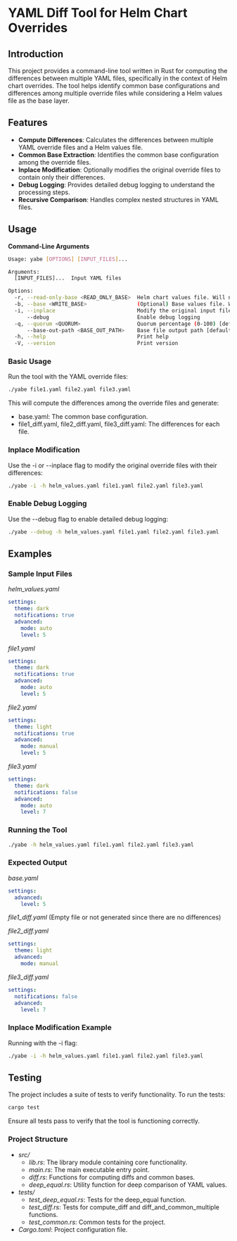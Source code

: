 # YAML Diff Tool for Helm Chart Overrides

## Introduction

This project provides a command-line tool written in Rust for computing the differences between multiple YAML files, specifically in the context of Helm chart overrides. The tool helps identify common base configurations and differences among multiple override files while considering a Helm values file as the base layer.

## Features

- **Compute Differences**: Calculates the differences between multiple YAML override files and a Helm values file.
- **Common Base Extraction**: Identifies the common base configuration among the override files.
- **Inplace Modification**: Optionally modifies the original override files to contain only their differences.
- **Debug Logging**: Provides detailed debug logging to understand the processing steps.
- **Recursive Comparison**: Handles complex nested structures in YAML files.

## Usage

**Command-Line Arguments**
```bash
Usage: yabe [OPTIONS] [INPUT_FILES]...

Arguments:
  [INPUT_FILES]...  Input YAML files

Options:
  -r, --read-only-base <READ_ONLY_BASE>  Helm chart values file. Will not be modified.
  -b, --base <WRITE_BASE>                (Optional) Base values file. Will be modified if provided.
  -i, --inplace                          Modify the original input files with diffs
      --debug                            Enable debug logging
  -q, --quorum <QUORUM>                  Quorum percentage (0-100) [default: 51]
      --base-out-path <BASE_OUT_PATH>    Base file output path [default: ./base.yaml]
  -h, --help                             Print help
  -V, --version                          Print version
```

### Basic Usage

Run the tool with the YAML override files:

```bash
./yabe file1.yaml file2.yaml file3.yaml
```
This will compute the differences among the override files and generate:

* base.yaml: The common base configuration.
* file1_diff.yaml, file2_diff.yaml, file3_diff.yaml: The differences for each file.

### Inplace Modification

Use the -i or --inplace flag to modify the original override files with their differences:
```bash
./yabe -i -h helm_values.yaml file1.yaml file2.yaml file3.yaml
```

### Enable Debug Logging

Use the --debug flag to enable detailed debug logging:
```bash
./yabe --debug -h helm_values.yaml file1.yaml file2.yaml file3.yaml
```

## Examples

### Sample Input Files

_helm_values.yaml_
```yaml
settings:
  theme: dark
  notifications: true
  advanced:
    mode: auto
    level: 5
```

_file1.yaml_
```yaml
settings:
  theme: dark
  notifications: true
  advanced:
    mode: auto
    level: 5
```

_file2.yaml_
```yaml
settings:
  theme: light
  notifications: true
  advanced:
    mode: manual
    level: 5
```

_file3.yaml_
```yaml
settings:
  theme: dark
  notifications: false
  advanced:
    mode: auto
    level: 7
```

### Running the Tool
    
```bash
./yabe -h helm_values.yaml file1.yaml file2.yaml file3.yaml
```

### Expected Output
_base.yaml_
```yaml
settings:
  advanced:
    level: 5
```

_file1_diff.yaml_
(Empty file or not generated since there are no differences)

_file2_diff.yaml_
```yaml
settings:
  theme: light
  advanced:
    mode: manual
```

_file3_diff.yaml_
```yaml
settings:
  notifications: false
  advanced:
    level: 7
```

### Inplace Modification Example
Running with the -i flag:
```bash
./yabe -i -h helm_values.yaml file1.yaml file2.yaml file3.yaml
```

## Testing

The project includes a suite of tests to verify functionality. To run the tests:
```bash
cargo test
```
Ensure all tests pass to verify that the tool is functioning correctly.

### Project Structure
* _src/_
  * _lib.rs_: The library module containing core functionality.
  * _main.rs_: The main executable entry point.
  * _diff.rs_: Functions for computing diffs and common bases.
  * _deep_equal.rs_: Utility function for deep comparison of YAML values.
* _tests/_
  * _test_deep_equal.rs_: Tests for the deep_equal function.
  * _test_diff.rs_: Tests for compute_diff and diff_and_common_multiple functions.
  * _test_common.rs_: Common tests for the project.
* _Cargo.toml_: Project configuration file.